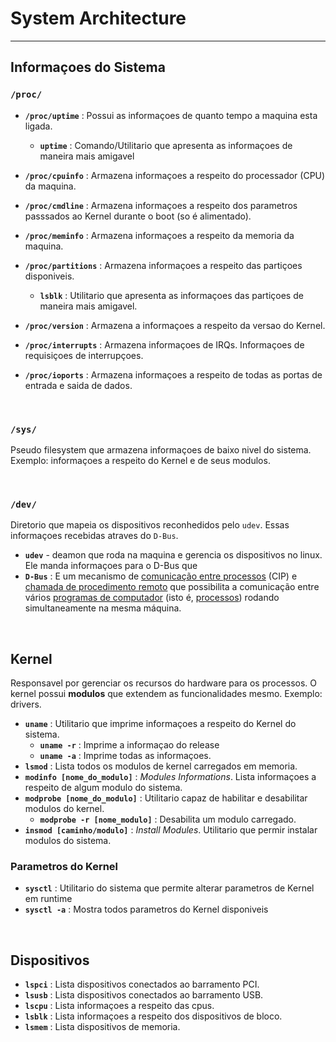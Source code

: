 # System Architecture
----

## Informaçoes do Sistema

### `/proc/`
+ **`/proc/uptime`** :  Possui as informaçoes de quanto tempo a maquina esta ligada.
	+ **`uptime`** : Comando/Utilitario que apresenta as informaçoes de maneira mais amigavel

+ **`/proc/cpuinfo`** : Armazena informaçoes a respeito do processador (CPU) da maquina.

+ **`/proc/cmdline`** : Armazena informaçoes a respeito dos parametros passsados ao Kernel durante o boot (so é alimentado).

+ **`/proc/meminfo`** : Armazena informaçoes a respeito da memoria da maquina.

+ **`/proc/partitions`** : Armazena informaçoes a respeito das partiçoes disponiveis.
	+ **`lsblk`** : Utilitario que apresenta as informaçoes das partiçoes de maneira mais amigavel.

+ **`/proc/version`** : Armazena a informaçoes a respeito da versao do Kernel.

+ **`/proc/interrupts`** : Armazena informaçoes de IRQs. Informaçoes de requisiçoes de interrupçoes.

+ **`/proc/ioports`** : Armazena informaçoes a respeito de todas as portas de entrada e saida de dados.

<br>

### `/sys/`
Pseudo filesystem que armazena informaçoes de baixo nivel do sistema. Exemplo: informaçoes a respeito do Kernel e de seus modulos.


<br>

### `/dev/`
Diretorio que mapeia os dispositivos reconhedidos pelo `udev`.  Essas informaçoes recebidas atraves do `D-Bus`.

+ **`udev`** - deamon que roda na maquina e gerencia os dispositivos no linux. Ele manda informaçoes para o D-Bus que 
+ **`D-Bus`** : E um mecanismo de [comunicação entre processos](https://pt.wikipedia.org/wiki/Comunica%C3%A7%C3%A3o_entre_processos) (CIP) e [chamada de procedimento remoto](https://pt.wikipedia.org/wiki/Chamada_de_procedimento_remoto) que possibilita a comunicação entre vários [programas de computador](https://pt.wikipedia.org/wiki/Programas_de_computador "Comunicação entre processos") (isto é, [processos](https://pt.wikipedia.org/wiki/Processo_(computa%C3%A7%C3%A3o))) rodando simultaneamente na mesma máquina.


<br>

## Kernel
Responsavel por gerenciar os recursos do hardware para os processos. O kernel possui **modulos** que extendem as funcionalidades mesmo. Exemplo: drivers.


+ **`uname`** : Utilitario que imprime informaçoes a respeito do Kernel do sistema.
	+ **`uname -r`** : Imprime a informaçao do release
	+ **`uname -a`** : Imprime todas as informaçoes.
+ **`lsmod`** : Lista todos os modulos de kernel carregados em memoria.
+ **`modinfo [nome_do_modulo]`** : *Modules Informations*. Lista informaçoes a respeito de algum modulo do sistema.
+ **`modprobe [nome_do_modulo]`** : Utilitario capaz de habilitar e desabilitar modulos do kernel.
	+ **`modprobe -r [nome_modulo]`** : Desabilita um modulo carregado.
+ **`insmod [caminho/modulo]`** : *Install Modules*. Utilitario que permir instalar modulos do sistema.

### Parametros do Kernel
+ **`sysctl`** : Utilitario do sistema que permite alterar parametros de Kernel em runtime
+ **`sysctl -a`** : Mostra todos parametros do Kernel disponiveis


<br>

## Dispositivos

+ **`lspci`** : Lista dispositivos conectados ao barramento PCI.
+ **`lsusb`** : Lista dispositivos conectados ao barramento USB.
+ **`lscpu`** : Lista informaçoes a respeito das cpus.
+ **`lsblk`** : Lista informaçoes a respeito dos dispositivos de bloco.
+ **`lsmem`** : Lista dispositivos de memoria.


